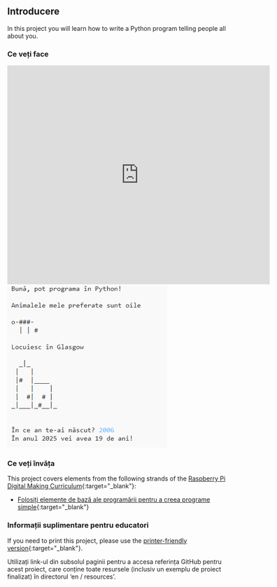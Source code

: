 ## Introducere

In this project you will learn how to write a Python program telling people all about you.

### Ce veți face

<div class="trinket">
  <iframe src="https://trinket.io/embed/python/a1f663ae0d?outputOnly=true&start=result" width="600" height="500" frameborder="0" marginwidth="0" marginheight="0" allowfullscreen>
  </iframe>
  <img src="images/me-final.png">
</div>

### Ce veți învăța

This project covers elements from the following strands of the [Raspberry Pi Digital Making Curriculum](http://rpf.io/curriculum){:target="_blank"}:

+ [Folosiți elemente de bază ale programării pentru a creea programe simple](https://www.raspberrypi.org/curriculum/programming/creator){:target="_blank"}

### Informații suplimentare pentru educatori

If you need to print this project, please use the [printer-friendly version](https://projects.raspberrypi.org/en/projects/about-me/print){:target="_blank"}.

Utilizați link-ul din subsolul paginii pentru a accesa referința GitHub pentru acest proiect, care conține toate resursele (inclusiv un exemplu de proiect finalizat) în directorul ‘en / resources’.